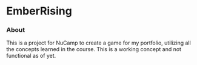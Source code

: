 # EmberRising

### About

This is a project for NuCamp to create a game for my portfolio, utilizing all the concepts learned in the course. This is a working concept and not functional as of yet.
